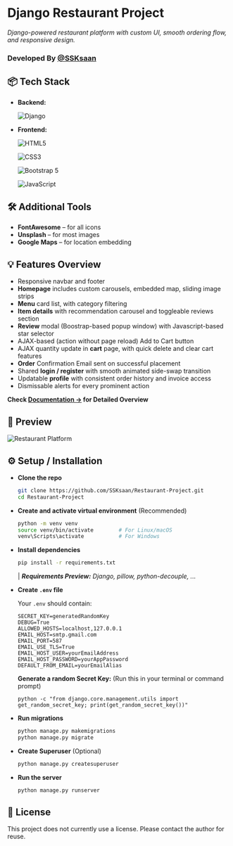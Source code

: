 
# Django Restaurant Project
_Django-powered restaurant platform with custom UI, smooth ordering flow, and responsive design._



### Developed By [@SSKsaan](https://www.github.com/SSKsaan)


## 📦 Tech Stack

- **Backend:** 

  ![Django](https://img.shields.io/badge/Django-MVT-green?logo=django&logoColor=white)

- **Frontend:** 

  ![HTML5](https://img.shields.io/badge/HTML-5-orange?logo=html5)
  
  ![CSS3](https://img.shields.io/badge/CSS-3-blue?logo=css3)

  ![Bootstrap 5](https://img.shields.io/badge/Bootstrap-5-purple?logo=bootstrap)
    
  ![JavaScript](https://img.shields.io/badge/JavaScript-AJAX-yellow?logo=javascript)

## 🛠 Additional Tools

- **FontAwesome** – for all icons  
- **Unsplash** – for most images  
- **Google Maps** – for location embedding


## 💡 Features Overview

- Responsive navbar and footer
- **Homepage** includes custom carousels, embedded map, sliding image strips
- **Menu** card list, with category filtering
- **Item details** with recommendation carousel and toggleable reviews section
- **Review** modal (Boostrap-based popup window) with Javascript-based star selector
- AJAX-based (action without page reload) Add to Cart button
- AJAX quantity update in **cart** page, with quick delete and clear cart features
- **Order** Confirmation Email sent on successful placement
- Shared **login / register** with smooth animated side-swap transition
- Updatable **profile** with consistent order history and invoice access
- Dismissable alerts for every prominent action

**Check [Documentation →](https://github.com/SSKsaan/Restaurant-Project/blob/gh-pages/docs/features.md) for Detailed Overview**


## 📸 Preview

![Restaurant Platform](https://raw.githubusercontent.com/SSKsaan/Restaurant-Project/gh-pages/assets/restaurant-preview.gif)


## ⚙ Setup / Installation
- **Clone the repo**

   ```bash
   git clone https://github.com/SSKsaan/Restaurant-Project.git
   cd Restaurant-Project
   ```

- **Create and activate virtual environment** (Recommended)

   ```bash
   python -m venv venv
   source venv/bin/activate        # For Linux/macOS
   venv\Scripts\activate           # For Windows
   ```

- **Install dependencies**

   ```bash
   pip install -r requirements.txt
   ```
   | _**Requirements Preview:** Django, pillow, python-decouple, ..._ 

- **Create `.env` file**

   Your `.env` should contain:

   ```
   SECRET_KEY=generatedRandomKey
   DEBUG=True
   ALLOWED_HOSTS=localhost,127.0.0.1
   EMAIL_HOST=smtp.gmail.com
   EMAIL_PORT=587
   EMAIL_USE_TLS=True
   EMAIL_HOST_USER=yourEmailAddress
   EMAIL_HOST_PASSWORD=yourAppPassword
   DEFAULT_FROM_EMAIL=yourEmailAlias
   ```

   **Generate a random Secret Key:**
   (Run this in your terminal or command prompt)
   ```
   python -c "from django.core.management.utils import get_random_secret_key; print(get_random_secret_key())"
   ```

- **Run migrations**

   ```bash
   python manage.py makemigrations
   python manage.py migrate
   ```

- **Create Superuser** (Optional)
  
   ```bash
   python manage.py createsuperuser
   ```

- **Run the server**

   ```bash
   python manage.py runserver
   ```


## 📄 License

This project does not currently use a license. Please contact the author for reuse.